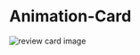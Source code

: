 # Animation-Card

![review card image]('https://github.com/ciceromngr/Animation-Card/blob/main/review.png')
